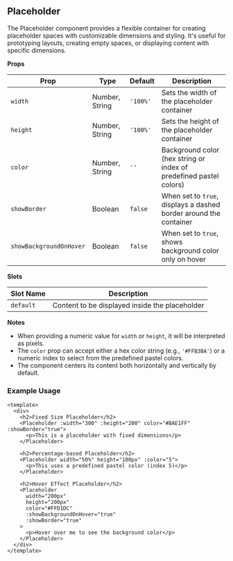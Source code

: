 ## Placeholder

The Placeholder component provides a flexible container for creating placeholder spaces with 
customizable dimensions and styling. It's useful for prototyping layouts, creating empty spaces, 
or displaying content with specific dimensions.

**Props**

| Prop                    | Type           | Default  | Description                                                        |
|-------------------------|----------------|----------|--------------------------------------------------------------------|
| `width`                 | Number, String | `'100%'` | Sets the width of the placeholder container                        |
| `height`                | Number, String | `'100%'` | Sets the height of the placeholder container                       |
| `color`                 | Number, String | `''`     | Background color (hex string or index of predefined pastel colors) |
| `showBorder`            | Boolean        | `false`  | When set to `true`, displays a dashed border around the container  |
| `showBackgroundOnHover` | Boolean        | `false`  | When set to `true`, shows background color only on hover           |

**Slots**

| Slot Name | Description                                    |
|-----------|------------------------------------------------|
| `default` | Content to be displayed inside the placeholder |

**Notes**

- When providing a numeric value for `width` or `height`, it will be interpreted as pixels.
- The `color` prop can accept either a hex color string (e.g., `'#FFB3BA'`) or a numeric index to select from the predefined pastel colors.
- The component centers its content both horizontally and vertically by default.

### Example Usage

```vue
<template>
  <div>
    <h2>Fixed Size Placeholder</h2>
    <Placeholder :width="300" :height="200" color="#BAE1FF" :showBorder="true">
      <p>This is a placeholder with fixed dimensions</p>
    </Placeholder>
    
    <h2>Percentage-based Placeholder</h2>
    <Placeholder width="50%" height="100px" :color="5">
      <p>This uses a predefined pastel color (index 5)</p>
    </Placeholder>
    
    <h2>Hover Effect Placeholder</h2>
    <Placeholder 
      width="200px" 
      height="200px" 
      color="#FFD1DC" 
      :showBackgroundOnHover="true"
      :showBorder="true"
    >
      <p>Hover over me to see the background color</p>
    </Placeholder>
  </div>
</template>
```